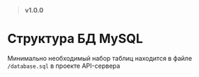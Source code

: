 > **v1.0.0**

# Структура БД MySQL
Минимально необходимый набор таблиц находится в файле `/database.sql` в проекте API-сервера